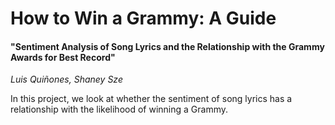 # How to Win a Grammy: A Guide
#### "Sentiment Analysis of Song Lyrics and the Relationship with the Grammy Awards for Best Record"
*Luis Quiñones, Shaney Sze*

In this project, we look at whether the sentiment of song lyrics has a relationship with the likelihood of winning a Grammy.  

